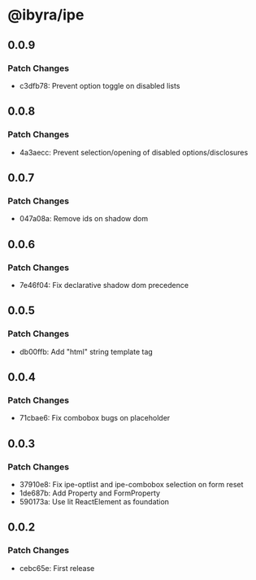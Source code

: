 # @ibyra/ipe

## 0.0.9

### Patch Changes

- c3dfb78: Prevent option toggle on disabled lists

## 0.0.8

### Patch Changes

- 4a3aecc: Prevent selection/opening of disabled options/disclosures

## 0.0.7

### Patch Changes

- 047a08a: Remove ids on shadow dom

## 0.0.6

### Patch Changes

- 7e46f04: Fix declarative shadow dom precedence

## 0.0.5

### Patch Changes

- db00ffb: Add "html" string template tag

## 0.0.4

### Patch Changes

- 71cbae6: Fix combobox bugs on placeholder

## 0.0.3

### Patch Changes

- 37910e8: Fix ipe-optlist and ipe-combobox selection on form reset
- 1de687b: Add Property and FormProperty
- 590173a: Use lit ReactElement as foundation

## 0.0.2

### Patch Changes

- cebc65e: First release
